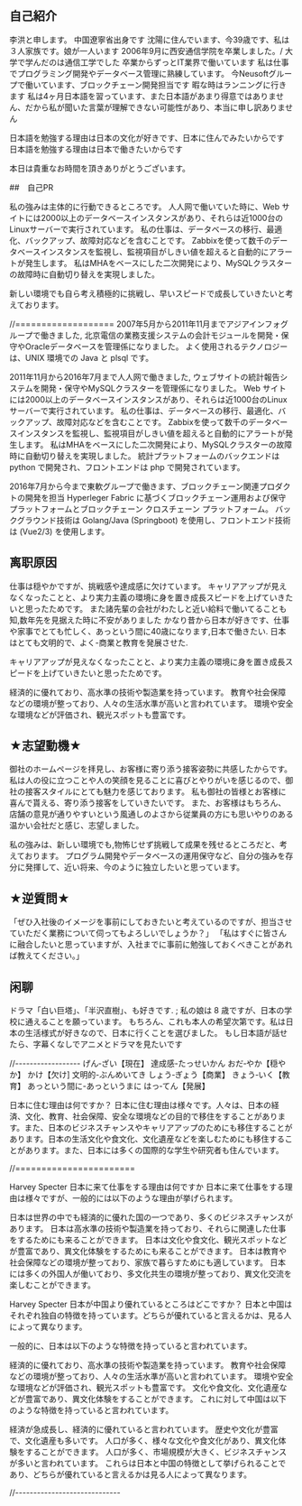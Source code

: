 ## 自己紹介
李洪と申します。
中国遼寧省出身です
沈陽に住んでいます、今39歳です、私は３人家族です。娘が一人います
2006年9月に西安通信学院を卒業しました。/ 大学で学んだのは通信工学でした
卒業からずっとIT業界で働いています
私は仕事でプログラミング開発やデータベース管理に熟練しています。
今Neusoftグループで働いています、ブロックチェーン開発担当です
暇な時はランニングに行きます
私は4ヶ月日本語を習っています、また日本語があまり得意ではありません、だから私が聞いた言葉が理解できない可能性があり、本当に申し訳ありません

日本語を勉強する理由は日本の文化が好きです、日本に住んでみたいからです
日本語を勉強する理由は日本で働きたいからです

本日は貴重なお時間を頂きありがとうございます。

##　自己PR

私の強みは主体的に行動できるところです。
人人网で働いていた時に、Web サイトには2000以上のデータベースインスタンスがあり、それらは近1000台のLinuxサーバーで実行されています。
私の仕事は、データベースの移行、最適化、バックアップ、故障対応などを含むことです。
Zabbixを使って数千のデータベースインスタンスを監視し、監視項目がしきい値を超えると自動的にアラートが発生します。
私はMHAをベースにした二次開発により、MySQLクラスターの故障時に自動切り替えを実現しました。

新しい環境でも自ら考え積極的に挑戦し、早いスピードで成長していきたいと考えております。

//===================
2007年5月から2011年11月までアジアインフォグループで働きました, 北京電信の業務支援システムの会計モジュールを開発・保守やOracleデータベースを管理係になりました。
よく使用されるテクノロジーは、UNIX 環境での Java と plsql です。

2011年11月から2016年7月まで人人网で働きました, ウェブサイトの統計報告システムを開発・保守やMySQLクラスターを管理係になりました。
Web サイトには2000以上のデータベースインスタンスがあり、それらは近1000台のLinuxサーバーで実行されています。
私の仕事は、データベースの移行、最適化、バックアップ、故障対応などを含むことです。
Zabbixを使って数千のデータベースインスタンスを監視し、監視項目がしきい値を超えると自動的にアラートが発生します。
私はMHAをベースにした二次開発により、MySQLクラスターの故障時に自動切り替えを実現しました。
統計プラットフォームのバックエンドは python で開発され、フロントエンドは php で開発されています。

2016年7月から今まで東軟グループで働きます、ブロックチェーン関連プロダクトの開発を担当
Hyperleger Fabric に基づくブロックチェーン運用および保守プラットフォームとブロックチェーン クロスチェーン プラットフォーム。
バックグラウンド技術は Golang/Java (Springboot) を使用し、フロントエンド技術は (Vue2/3) を使用します。

## 离职原因

仕事は穏やかですが、挑戦感や達成感に欠けています。
キャリアアップが見えなくなったことと、より実力主義の環境に身を置き成長スピードを上げていきたいと思ったためです。
また諸先輩の会社がわたしと近い給料で働いてることも知,数年先を見据えた時に不安がありました
かなり昔から日本が好きです、仕事や家事でとても忙しく、あっという間に40歳になります,日本で働きたい. 日本はとても文明的で、よく-商業と教育を発展させた.

キャリアアップが見えなくなったことと、より実力主義の環境に身を置き成長スピードを上げていきたいと思ったためです。

経済的に優れており、高水準の技術や製造業を持っています。
教育や社会保障などの環境が整っており、人々の生活水準が高いと言われています。
環境や安全な環境などが評価され、観光スポットも豊富です。

## ★志望動機★

御社のホームページを拝見し、お客様に寄り添う接客姿勢に共感したからです。 
私は人の役に立つことや人の笑顔を見ることに喜びとやりがいを感じるので、御社の接客スタイルにとても魅力を感じております。
私も御社の皆様とお客様に喜んで貰える、寄り添う接客をしていきたいです。 
また、お客様はもちろん、店舗の意見が通りやすいという風通しのよさから従業員の方にも思いやりのある温かい会社だと感じ、志望しました。

私の強みは、新しい環境でも,物怖じせず挑戦して成果を残せるところだと、考えております。
プログラム開発やデータベースの運用保守など、自分の強みを存分に発揮して、近い将来、今のように独立したいと思っています。

## ★逆質問★

「ぜひ入社後のイメージを事前にしておきたいと考えているのですが、担当させていただく業務について伺ってもよろしいでしょうか？」
「私はすぐに皆さんに融合したいと思っていますが、入社までに事前に勉強しておくべきことがあれば教えてください。」

## 闲聊  

ドラマ「白い巨塔」、「半沢直樹」、も好きです. ; 私の娘は 8 歳ですが、日本の学校に通えることを願っています。 もちろん、これも本人の希望次第です。私は日本の生活様式が好きなので、日本に行くことを選びました。
もし日本語が話せたら、字幕くなしでアニメとドラマを見たいです

//------------------
げん‐ざい【現在】   達成感-たっせいかん     おだ‐やか【穏やか】 かけ【欠け]
文明的-ぶんめいてき  しょう‐ぎょう【商業】  きょう‐いく【教育】
あっという間に-あっというまに   はっ‐てん【発展】

日本に住む理由は何ですか？
日本に住む理由は様々です。人々は、日本の経済、文化、教育、社会保障、安全な環境などの目的で移住をすることがあります。また、日本のビジネスチャンスやキャリアアップのためにも移住することがあります。日本の生活文化や食文化、文化遺産などを楽しむためにも移住することがあります。また、日本には多くの国際的な学生や研究者も住んでいます。

//=======================

Harvey Specter
日本に来て仕事をする理由は何ですか
日本に来て仕事をする理由は様々ですが、一般的には以下のような理由が挙げられます。

日本は世界の中でも経済的に優れた国の一つであり、多くのビジネスチャンスがあります。
日本は高水準の技術や製造業を持っており、それらに関連した仕事をするためにも来ることができます。
日本は文化や食文化、観光スポットなどが豊富であり、異文化体験をするためにも来ることができます。
日本は教育や社会保障などの環境が整っており、家族で暮らすためにも適しています。
日本には多くの外国人が働いており、多文化共生の環境が整っており、異文化交流を楽しむことができます。

Harvey Specter
日本が中国より優れているところはどこですか？
日本と中国はそれぞれ独自の特徴を持っています。どちらが優れていると言えるかは、見る人によって異なります。

一般的に、日本は以下のような特徴を持っていると言われています。

経済的に優れており、高水準の技術や製造業を持っています。
教育や社会保障などの環境が整っており、人々の生活水準が高いと言われています。
環境や安全な環境などが評価され、観光スポットも豊富です。
文化や食文化、文化遺産などが豊富であり、異文化体験をすることができます。
これに対して中国は以下のような特徴を持っていると言われています。

経済が急成長し、経済的に優れていると言われています。
歴史や文化が豊富で、文化遺産も多いです。
人口が多く、様々な文化や食文化があり、異文化体験をすることができます。
人口が多く、市場規模が大きく、ビジネスチャンスが多いと言われています。
これらは日本と中国の特徴として挙げられることであり、どちらが優れていると言えるかは見る人によって異なります。

//-----------------------------

